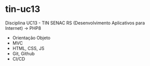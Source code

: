 # tin-uc13
Disciplina UC13 - TIN SENAC RS (Desenvolvimento Aplicativos para Internet)
 -> PHP8
   - Orientação Objeto
   - MVC
   - HTML, CSS, JS
   - Git, Github
   - CI/CD
